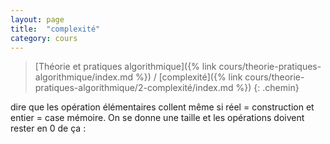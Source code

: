 ```yaml
---
layout: page
title:  "complexité"
category: cours
---
```


> [Théorie et pratiques algorithmique]({% link cours/theorie-pratiques-algorithmique/index.md %}) / [complexité]({% link cours/theorie-pratiques-algorithmique/2-complexité/index.md %})
{: .chemin}

dire que les opération élémentaires collent même si réel = construction et entier = case mémoire. On se donne une taille et les opérations doivent rester en 0 de ça :